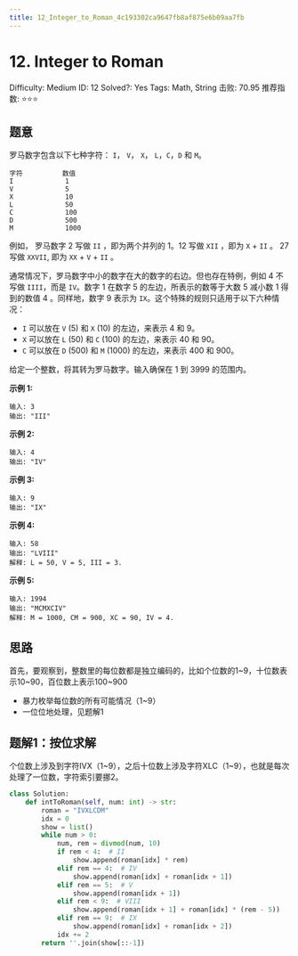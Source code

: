 ```yaml
---
title: 12_Integer_to_Roman_4c193302ca9647fb8af875e6b09aa7fb
---
```


# 12. Integer to Roman

Difficulty: Medium
ID: 12
Solved?: Yes
Tags: Math, String
击败: 70.95
推荐指数: ⭐⭐⭐

[](https://leetcode.com/problems/integer-to-roman)

## 题意

罗马数字包含以下七种字符： `I`， `V`， `X`， `L`，`C`，`D` 和 `M`。

```
字符          数值
I             1
V             5
X             10
L             50
C             100
D             500
M             1000
```

例如， 罗马数字 2 写做 `II` ，即为两个并列的 1。12 写做 `XII` ，即为 `X` + `II` 。 27 写做 `XXVII`, 即为 `XX` + `V` + `II` 。

通常情况下，罗马数字中小的数字在大的数字的右边。但也存在特例，例如 4 不写做 `IIII`，而是 `IV`。数字 1 在数字 5 的左边，所表示的数等于大数 5 减小数 1 得到的数值 4 。同样地，数字 9 表示为 `IX`。这个特殊的规则只适用于以下六种情况：

- `I` 可以放在 `V` (5) 和 `X` (10) 的左边，来表示 4 和 9。
- `X` 可以放在 `L` (50) 和 `C` (100) 的左边，来表示 40 和 90。
- `C` 可以放在 `D` (500) 和 `M` (1000) 的左边，来表示 400 和 900。

给定一个整数，将其转为罗马数字。输入确保在 1 到 3999 的范围内。

**示例 1:**

```
输入: 3
输出: "III"
```

**示例 2:**

```
输入: 4
输出: "IV"
```

**示例 3:**

```
输入: 9
输出: "IX"
```

**示例 4:**

```
输入: 58
输出: "LVIII"
解释: L = 50, V = 5, III = 3.
```

**示例 5:**

```
输入: 1994
输出: "MCMXCIV"
解释: M = 1000, CM = 900, XC = 90, IV = 4.
```

## 思路

首先，要观察到，整数里的每位数都是独立编码的，比如个位数的1~9，十位数表示10~90，百位数上表示100~900

- 暴力枚举每位数的所有可能情况（1~9）
- 一位位地处理，见题解1

## 题解1：按位求解

个位数上涉及到字符IVX（1~9），之后十位数上涉及字符XLC（1~9），也就是每次处理了一位数，字符索引要挪2。

```python
class Solution:
    def intToRoman(self, num: int) -> str:
        roman = "IVXLCDM"
        idx = 0
        show = list()
        while num > 0:
            num, rem = divmod(num, 10)
            if rem < 4:  # II
                show.append(roman[idx] * rem)
            elif rem == 4:  # IV
                show.append(roman[idx] + roman[idx + 1])
            elif rem == 5:  # V
                show.append(roman[idx + 1])
            elif rem < 9:  # VIII
                show.append(roman[idx + 1] + roman[idx] * (rem - 5))
            elif rem == 9:  # IX
                show.append(roman[idx] + roman[idx + 2])
            idx += 2
        return ''.join(show[::-1])
```